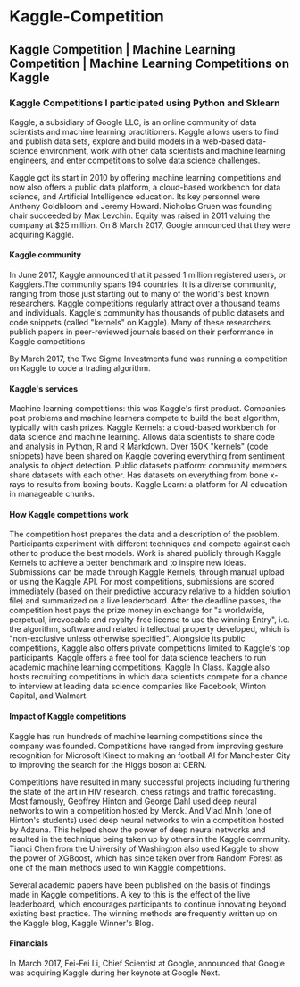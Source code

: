 # Kaggle-Competition

## Kaggle Competition | Machine Learning Competition | Machine Learning Competitions on Kaggle

### Kaggle Competitions I participated using Python and Sklearn

Kaggle, a subsidiary of Google LLC, is an online community of data scientists and machine learning practitioners. Kaggle allows users to find and publish data sets, explore and build models in a web-based data-science environment, work with other data scientists and machine learning engineers, and enter competitions to solve data science challenges.

Kaggle got its start in 2010 by offering machine learning competitions and now also offers a public data platform, a cloud-based workbench for data science, and Artificial Intelligence education. Its key personnel were Anthony Goldbloom and Jeremy Howard. Nicholas Gruen was founding chair succeeded by Max Levchin. Equity was raised in 2011 valuing the company at $25 million. On 8 March 2017, Google announced that they were acquiring Kaggle.

#### Kaggle community
In June 2017, Kaggle announced that it passed 1 million registered users, or Kagglers.The community spans 194 countries. It is a diverse community, ranging from those just starting out to many of the world's best known researchers.
Kaggle competitions regularly attract over a thousand teams and individuals. Kaggle's community has thousands of public datasets and code snippets (called "kernels" on Kaggle). Many of these researchers publish papers in peer-reviewed journals based on their performance in Kaggle competitions

By March 2017, the Two Sigma Investments fund was running a competition on Kaggle to code a trading algorithm.

#### Kaggle's services
Machine learning competitions: this was Kaggle's first product. Companies post problems and machine learners compete to build the best algorithm, typically with cash prizes.
Kaggle Kernels: a cloud-based workbench for data science and machine learning. Allows data scientists to share code and analysis in Python, R and R Markdown. Over 150K "kernels" (code snippets) have been shared on Kaggle covering everything from sentiment analysis to object detection.
Public datasets platform: community members share datasets with each other. Has datasets on everything from bone x-rays to results from boxing bouts.
Kaggle Learn: a platform for AI education in manageable chunks.

#### How Kaggle competitions work
The competition host prepares the data and a description of the problem.
Participants experiment with different techniques and compete against each other to produce the best models. Work is shared publicly through Kaggle Kernels to achieve a better benchmark and to inspire new ideas. Submissions can be made through Kaggle Kernels, through manual upload or using the Kaggle API. For most competitions, submissions are scored immediately (based on their predictive accuracy relative to a hidden solution file) and summarized on a live leaderboard.
After the deadline passes, the competition host pays the prize money in exchange for "a worldwide, perpetual, irrevocable and royalty-free license  to use the winning Entry", i.e. the algorithm, software and related intellectual property developed, which is "non-exclusive unless otherwise specified".
Alongside its public competitions, Kaggle also offers private competitions limited to Kaggle's top participants. Kaggle offers a free tool for data science teachers to run academic machine learning competitions, Kaggle In Class. Kaggle also hosts recruiting competitions in which data scientists compete for a chance to interview at leading data science companies like Facebook, Winton Capital, and Walmart.

#### Impact of Kaggle competitions

Kaggle has run hundreds of machine learning competitions since the company was founded. Competitions have ranged from improving gesture recognition for Microsoft Kinect to making an football AI for Manchester City to improving the search for the Higgs boson at CERN.

Competitions have resulted in many successful projects including furthering the state of the art in HIV research, chess ratings and traffic forecasting. Most famously, Geoffrey Hinton and George Dahl used deep neural networks to win a competition hosted by Merck. And Vlad Mnih (one of Hinton's students) used deep neural networks to win a competition hosted by Adzuna. This helped show the power of deep neural networks and resulted in the technique being taken up by others in the Kaggle community. Tianqi Chen from the University of Washington also used Kaggle to show the power of XGBoost, which has since taken over from Random Forest as one of the main methods used to win Kaggle competitions.

Several academic papers have been published on the basis of findings made in Kaggle competitions. A key to this is the effect of the live leaderboard, which encourages participants to continue innovating beyond existing best practice. The winning methods are frequently written up on the Kaggle blog, Kaggle Winner's Blog.

#### Financials
In March 2017, Fei-Fei Li, Chief Scientist at Google, announced that Google was acquiring Kaggle during her keynote at Google Next.
